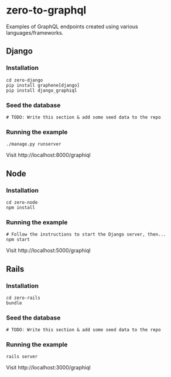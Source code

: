# zero-to-graphql
Examples of GraphQL endpoints created using various languages/frameworks.

## Django

### Installation

    cd zero-django
    pip install graphene[django]
    pip install django_graphiql
    
### Seed the database

    # TODO: Write this section & add some seed data to the repo
    
### Running the example
 
    ./manage.py runserver

Visit http://localhost:8000/graphiql

## Node

### Installation

    cd zero-node
    npm install
    
### Running the example

    # Follow the instructions to start the Django server, then...
    npm start

Visit http://localhost:5000/graphiql

## Rails

### Installation

    cd zero-rails
    bundle
    
### Seed the database

    # TODO: Write this section & add some seed data to the repo
    
### Running the example
 
    rails server

Visit http://localhost:3000/graphiql

